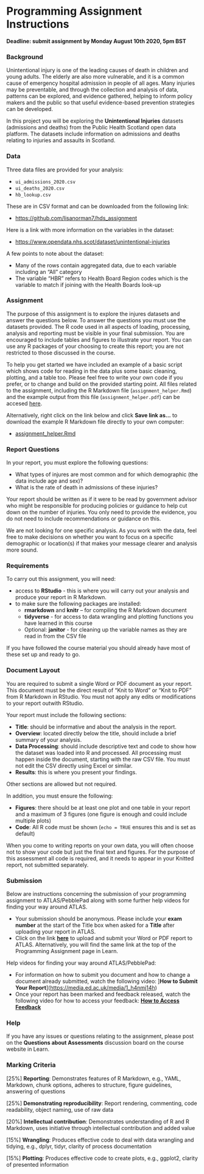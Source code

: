 # Programming Assignment Instructions

**Deadline: submit assignment by Monday August 10th 2020, 5pm BST**

### Background

Unintentional injury is one of the leading causes of death in children and young adults.  The elderly are also more vulnerable, and it is a common cause of emergency hospital admission in people of all ages.  Many injuries may be preventable, and through the collection and analysis of data, patterns can be explored, and evidence gathered, helping to inform policy makers and the public so that useful evidence-based prevention strategies can be developed.

In this project you will be exploring the **Unintentional Injuries** datasets (admissions and deaths) from the Public Health Scotland open data platform.  The datasets include information on admissions and deaths relating to injuries and assaults in Scotland.

### Data

Three data files are provided for your analysis: 

* `ui_admissions_2020.csv`
* `ui_deaths_2020.csv`
* `hb_lookup.csv`  

These are in CSV format and can be downloaded from the following link:

* https://github.com/lisanorman7/hds_assignment

Here is a link with more information on the variables in the dataset:

* https://www.opendata.nhs.scot/dataset/unintentional-injuries

A few points to note about the dataset:

* Many of the rows contain aggregated data, due to each variable including an “All” category
* The variable “HBR” refers to Health Board Region codes which is the variable to match if joining with the Health Boards look-up

### Assignment

The purpose of this assignment is to explore the injures datasets and answer the questions below.  To answer the questions you must use the datasets provided.  The R code used in all aspects of loading, processing, analysis and reporting must be visible in your final submission.  You are encouraged to include tables and figures to illustrate your report.  You can use any R packages of your choosing to create this report; you are not restricted to those discussed in the course.

To help you get started we have included an example of a basic script which shows code for reading in the data plus some basic cleaning, plotting, and a table too.  Please feel free to write your own code if you prefer, or to change and build on the provided starting point.  All files related to the assignment, including the R Markdown file (`assignment_helper.Rmd`) and the example output from this file (`assignment_helper.pdf`) can be accesed [here](https://github.com/lisanorman7/hds_assignment).  

Alternatively, right click on the link below and click **Save link as...** to download the example R Markdown file directly to your own computer:

* [assignment_helper.Rmd](https://raw.githubusercontent.com/lisanorman7/hds_assignment/master/assignment_helper.Rmd)

### Report Questions

In your report, you must explore the following questions:

* What types of injures are most common and for which demographic (the data include age and sex)?
* What is the rate of death in admissions of these injuries?

Your report should be written as if it were to be read by government advisor who might be responsible for producing policies or guidance to help cut down on the number of injuries.  You only need to provide the evidence, you do not need to include recommendations or guidance on this.

We are not looking for one specific analysis.  As you work with the data, feel free to make decisions on whether you want to focus on a specific demographic or location(s) if that makes your message clearer and analysis more sound. 

### Requirements

To carry out this assignment, you will need:

* access to **RStudio** - this is where you will carry out your analysis and produce your report in R Markdown.
* to make sure the following packages are installed: 
    + **rmarkdown** and **knitr** – for compiling the R Markdown document
    + **tidyverse** - for access to data wrangling and plotting functions you have learned in this course
    + Optional: **janitor** - for cleaning up the variable names as they are read in from the CSV file
    
If you have followed the course material you should already have most of these set up and ready to go.

### Document Layout

You are required to submit a single Word or PDF document as your report. This document must be the direct result of “Knit to Word” or “Knit to PDF” from R Markdown in RStudio. You must not apply any edits or modifications to your report outwith RStudio.

Your report must include the following sections:

* **Title**: should be informative and about the analysis in the report.
* **Overview**: located directly below the title, should include a brief summary of your analysis.
* **Data Processing**: should include descriptive text and code to show how the dataset was loaded into R and processed.  All processing must happen inside the document, starting with the raw CSV file. You must not edit the CSV directly using Excel or similar. 
* **Results**: this is where you present your findings.

Other sections are allowed but not required.

In addition, you must ensure the following:

* **Figures**: there should be at least one plot and one table in your report and a maximum of 3 figures (one figure is enough and could include multiple plots)
* **Code**: All R code must be shown (`echo = TRUE` ensures this and is set as default) 

When you come to writing reports on your own data, you will often choose not to show your code but just the final text and figures. For the purpose of this assessment all code is required, and it needs to appear in your Knitted report, not submitted separately.

### Submission

Below are instructions concerning the submission of your programming assignment to ATLAS/PebblePad along with some further help videos  for finding your way around ATLAS.

* Your submission should be anonymous. Please include your **exam number** at the start of the Title box when asked for a **Title** after uploading your report in ATLAS.
* Click on the link [**here**](https://www.learn.ed.ac.uk/webapps/osc-BasicLTI-BB5d1b15b77a8ac/tool.jsp?course_id=_77799_1&content_id=_5138387_1) to upload and submit your Word or PDF report to ATLAS.  Alternatively, you will find the same link at the top of the Programming Assignment page in Learn.

Help videos for finding your way around ATLAS/PebblePad:

* For information on how to submit you document and how to change a document already submitted, watch the following video: ]**How to Submit Your Report**](https://media.ed.ac.uk/media/1_h4nmj14h)
* Once your report has been marked and feedback released, watch the following video for how to access your feedback: [**How to Access Feedback**](https://media.ed.ac.uk/media/1_littohak)


### Help

If you have any issues or questions relating to the assignment, please post on the **Questions about Assessments** discussion board on the course website in Learn.

### Marking Criteria

[25%] **Reporting**: Demonstrates features of R Markdown, e.g., YAML, Markdown, chunk options, adheres to structure, figure guidelines, answering of questions

[25%] **Demonstrating reproducibility**: Report rendering, commenting, code readability, object naming, use of raw data

[20%] **Intellectual contribution**: Demonstrates understanding of R and R Markdown, uses initiative through intellectual contribution and added value

[15%] **Wrangling**: Produces effective code to deal with data wrangling and tidying, e.g., dplyr, tidyr, clarity of process documentation

[15%] **Plotting**: Produces effective code to create plots, e.g., ggplot2, clarity of presented information


